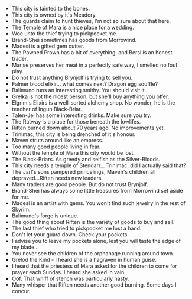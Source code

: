 - This city is tainted to the bones.
- This city is owned by it's Meadery.
- The guards claim to hunt thieves, I'm not so sure about that here.
- The Temple of Mara is a nice place for a wedding.
- Woe unto the thief trying to pickpocket me.
- Brand-Shei sometimes has goods from Morrowind.
- Madesi is a gifted gem cutter.
- The Pawned Prawn has a bit of everything, and Bersi is an honest trader.
- Marise preserves her meat in a perfectly safe way, I smelled no foul play.
- Do not trust anything Brynjolf is trying to sell you.
- Falmer blood elixir... what comes next? Dragon egg souffle?
- Balimund runs an interesting smithy. You should visit it.
- Grelka is not the nicest person, but she'll buy anything you offer.
- Elgrim's Elixirs is a well-sorted alchemy shop. No wonder, he is the teacher of Ingun Black-Briar.
- Talen-Jei has some interesting drinks. Make sure you try.
- The Ratway is a place for those beneath the lowlifes.
- Riften burned down about 70 years ago. No improvements yet.
- Trinimac, this city is being drenched of it's honour.
- Maven struts around like an empress.
- Too many good people living in fear.
- Without the temple of Mara this city would be lost.
- The Black-Briars. As greedy and selfish as the Silver-Bloods.
- This city needs a temple of Stendarr... Trinimac, did I actually said that?
- The Jarl's sons pampered princelings, Maven's children all depraved...Riften needs new leaders.
- Many traders are good people. But do not trust Brynjolf.
- Brand-Shei has always some little treasures from Morrowind set aside for me.
- Madesi is an artist with gems. You won't find such jewelry in the rest of Skyrim.
- Balimund's forge is unique.
- The good thing about Riften is the variety of goods to buy and sell.
- The last thief who tried to pickpocket me lost a hand.
- Don't let your guard down. Check your pockets.
- I advise you to leave my pockets alone, lest you will taste the edge of my blade...
- You never see the children of the orphanage running around town.
- Grelod the Kind - I heard she is a hagraven in human guise.
- I heard that the priestess of Mara asked for the children to come for prayer each Sundas. I heard she asked in vain.
- Oof. That whiff of stench was particularly nasty.
- Many whisper that Riften needs another good burning. Some days I concur.

